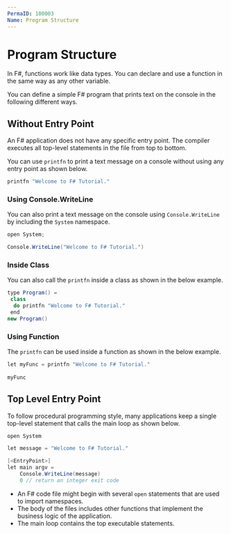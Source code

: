 ```yaml
---
PermaID: 100003
Name: Program Structure
---
```


# Program Structure

In F#, functions work like data types. You can declare and use a function in the same way as any other variable.

You can define a simple F# program that prints text on the console in the following different ways.

## Without Entry Point

An F# application does not have any specific entry point. The compiler executes all top-level statements in the file from top to bottom. 

You can use `printfn` to print a text message on a console without using any entry point as shown below.

```csharp
printfn "Welcome to F# Tutorial."
```

### Using Console.WriteLine

You can also print a text message on the console using `Console.WriteLine` by including the `System` namespace.

```csharp
open System;

Console.WriteLine("Welcome to F# Tutorial.")  
```

### Inside Class

You can also call the `printfn` inside a class as shown in the below example.

```csharp
type Program() =   
 class  
  do printfn "Welcome to F# Tutorial."  
 end  
new Program()  
```

### Using Function

The `printfn` can be used inside a function as shown in the below example.

```csharp
let myFunc = printfn "Welcome to F# Tutorial."  
  
myFunc 
```

## Top Level Entry Point

To follow procedural programming style, many applications keep a single top-level statement that calls the main loop as shown below.

```csharp
open System

let message = "Welcome to F# Tutorial."

[<EntryPoint>]
let main argv =
    Console.WriteLine(message)
    0 // return an integer exit code
```

 - An F# code file might begin with several `open` statements that are used to import namespaces.
 - The body of the files includes other functions that implement the business logic of the application.
 - The main loop contains the top executable statements.

